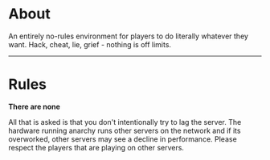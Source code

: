 # About
An entirely no-rules environment for players to do literally whatever they want. Hack, cheat, lie, grief - nothing is off limits.

---
# Rules
**There are none**

All that is asked is that you don't intentionally try to lag the server. The hardware running anarchy runs other servers on the network and if its overworked, other servers may see a decline in performance. Please respect the players that are playing on other servers.
